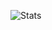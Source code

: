 ![Stats](https://github-readme-stats.vercel.app/api?username=SpiritOTHawk&show_icons=true&theme=dark)
